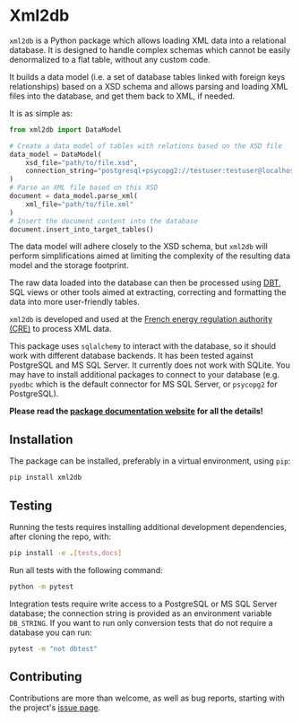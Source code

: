 # Xml2db

`xml2db` is a Python package which allows loading XML data into a relational database. It is designed to handle complex 
schemas which cannot be easily denormalized to a flat table, without any custom code.

It builds a data model (i.e. a set of database tables linked with foreign keys relationships) based on a XSD schema and
allows parsing and loading XML files into the database, and get them back to XML, if needed.

It is as simple as:

```python
from xml2db import DataModel

# Create a data model of tables with relations based on the XSD file
data_model = DataModel(
    xsd_file="path/to/file.xsd", 
    connection_string="postgresql+psycopg2://testuser:testuser@localhost:5432/testdb",
)
# Parse an XML file based on this XSD
document = data_model.parse_xml(
    xml_file="path/to/file.xml"
)
# Insert the document content into the database
document.insert_into_target_tables()
```

The data model will adhere closely to the XSD schema, but `xml2db` will perform simplifications aimed at limiting the 
complexity of the resulting data model and the storage footprint.

The raw data loaded into the database can then be processed using [DBT](https://www.getdbt.com/), SQL views or 
other tools aimed at extracting, correcting and formatting the data into more user-friendly tables.

`xml2db` is developed and used at the [French energy regulation authority (CRE)](https://www.cre.fr/) to process XML 
data.

This package uses `sqlalchemy` to interact with the database, so it should work with different database backends. It has
been tested against PostgreSQL and MS SQL Server. It currently does not work with SQLite. You may have to install 
additional packages to connect to your database (e.g. `pyodbc` which is the default connector for MS SQL Server, or 
`psycopg2` for PostgreSQL).  

**Please read the [package documentation website](https://cre-dev.github.io/xml2db) for all the details!**

## Installation

The package can be installed, preferably in a virtual environment, using `pip`:

``` bash
pip install xml2db
```

## Testing

Running the tests requires installing additional development dependencies, after cloning the repo, with:

```bash
pip install -e .[tests,docs]
```

Run all tests with the following command:

```bash
python -m pytest
```

Integration tests require write access to a PostgreSQL or MS SQL Server database; the connection string is provided as an
environment variable `DB_STRING`. If you want to run only conversion tests that do not require a database you can run:

```bash
pytest -m "not dbtest"
`````

## Contributing

Contributions are more than welcome, as well as bug reports, starting with the project's 
[issue page](https://github.com/cre-dev/xml2db/issues).
